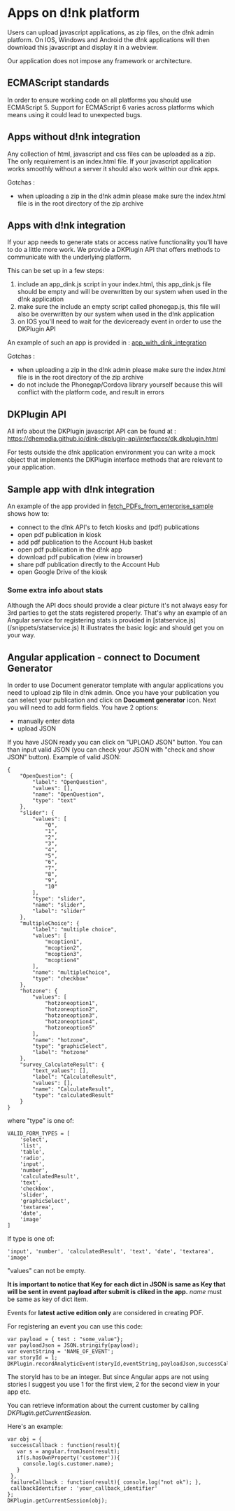 # Apps on d!nk platform

Users can upload javascript applications, as zip files, on the d!nk admin platform.
On IOS, Windows and Android the d!nk applications will then download this javascript and
display it in a webview.

Our application does not impose any framework or architecture.

## ECMAScript standards
In order to ensure working code on all platforms you should use ECMAScript 5. 
Support for ECMAScript 6 varies across platforms which means using it could lead to unexpected bugs.

## Apps without d!nk integration

Any collection of html, javascript and css files can be uploaded as a zip.
The only requirement is an index.html file.
If your javascript application works smoothly without a server it should also
work within our d!nk apps.

Gotchas :
* when uploading a zip in the d!nk admin please make sure the index.html file is in the root directory of the zip archive

## Apps with d!nk integration

If your app needs to generate stats or access native functionality you'll have to
do a little more work. We provide a DKPlugin API that offers methods to communicate with
the underlying platform.

This can be set up in a few steps:

1. include an app_dink.js script in your index.html, this app_dink.js file should be empty and will be overwritten by our system when used in the d!nk application
2. make sure the include an empty script called phonegap.js, this file will also be overwritten by our system when used in the d!nk application
3. on IOS you'll need to wait for the deviceready event in order to use the DKPlugin API

An example of such an app is provided in : [app_with_dink_integration](/app_with_dink_integration/index.html)

Gotchas :
* when uploading a zip in the d!nk admin please make sure the index.html file is in the root directory of the zip archive
* do not include the Phonegap/Cordova library yourself because this will conflict with the platform code, and result in errors

## DKPlugin API

All info about the DKPlugin javascript API can be found at : https://dhemedia.github.io/dink-dkplugin-api/interfaces/dk.dkplugin.html

For tests outside the d!nk application environment you can write a mock object that implements
the DKPlugin interface methods that are relevant to your application.

## Sample app with d!nk integration

An example of the app provided in [fetch_PDFs_from_enterprise_sample](/fetch_PDFs_from_enterprise_sample/README.md) shows how to:
* connect to the d!nk API's to fetch kiosks and (pdf) publications
* open pdf publication in kiosk
* add pdf publication to the Account Hub basket
* open pdf publication in the d!nk app
* download pdf publication (view in browser)
* share pdf publication directly to the Account Hub
* open Google Drive of the kiosk

### Some extra info about stats
Although the API docs should provide a clear picture it's not always easy for 3rd parties to
get the stats registered properly. That's why an example of an Angular service for registering
stats is provided in [statservice.js] (/snippets/statservice.js)
It illustrates the basic logic and should get you on your way.


## Angular application - connect to Document Generator

In order to use Document generator template with angular applications you need to upload zip file in d!nk admin.
Once you have your publication you can select your publication and click on **Document generator** icon.
Next you will need to add form fields.
You have 2 options:
* manually enter data
* upload JSON

If you have JSON ready you can click on "UPLOAD JSON" button. You can than input valid JSON (you can check your JSON with "check and show JSON" button).
Example of valid JSON:

    {
        "OpenQuestion": {
            "label": "OpenQuestion",
            "values": [],
            "name": "OpenQuestion",
            "type": "text"
        },
        "slider": {
            "values": [
                "0",
                "1",
                "2",
                "3",
                "4",
                "5",
                "6",
                "7",
                "8",
                "9",
                "10"
            ],
            "type": "slider",
            "name": "slider",
            "label": "slider"
        },
        "multipleChoice": {
            "label": "multiple choice",
            "values": [
                "mcoption1",
                "mcoption2",
                "mcoption3",
                "mcoption4"
            ],
            "name": "multipleChoice",
            "type": "checkbox"
        },
        "hotzone": {
            "values": [
                "hotzoneoption1",
                "hotzoneoption2",
                "hotzoneoption3",
                "hotzoneoption4",
                "hotzoneoption5"
            ],
            "name": "hotzone",
            "type": "graphicSelect",
            "label": "hotzone"
        },
        "survey_CalculateResult": {
            "text_values": [],
            "label": "CalculateResult",
            "values": [],
            "name": "CalculateResult",
            "type": "calculatedResult"
        }
    }

where "type" is one of:

    VALID_FORM_TYPES = [
        'select',
        'list',
        'table',
        'radio',
        'input',
        'number',
        'calculatedResult',
        'text',
        'checkbox',
        'slider',
        'graphicSelect',
        'textarea',
        'date',
        'image'
    ]

If type is one of:
    
    'input', 'number', 'calculatedResult', 'text', 'date', 'textarea', 'image'
    
"values" can not be empty.   

**It is important to notice that Key for each dict in JSON is same as Key that will be sent in event payload after submit is cliked in the app.**
*name* must be same as key of dict item.


Events for **latest active edition only** are considered in creating PDF.

For registering an event you can use this code:
    
    var payload = { test : "some_value"};
    var payloadJson = JSON.stringify(payload);
    var eventString = 'NAME_OF_EVENT';
    var storyId = 1;
    DKPlugin.recordAnalyticEvent(storyId,eventString,payloadJson,successCallbackFn,failureCallbackFn);

The storyId has to be an integer. But since Angular apps are not using stories I suggest you use 1 for the first view, 2 for the second view in your app etc.

You can retrieve information about the current customer by calling *DKPlugin.getCurrentSession*.

Here's an example:

    var obj = {
     successCallback : function(result){ 
       var s = angular.fromJson(result);  
       if(s.hasOwnProperty('customer')){
         console.log(s.customer.name);
       }
     },
     failureCallback : function(result){ console.log("not ok"); },
     callbackIdentifier : 'your_callback_identifier'
    };
    DKPlugin.getCurrentSession(obj);
